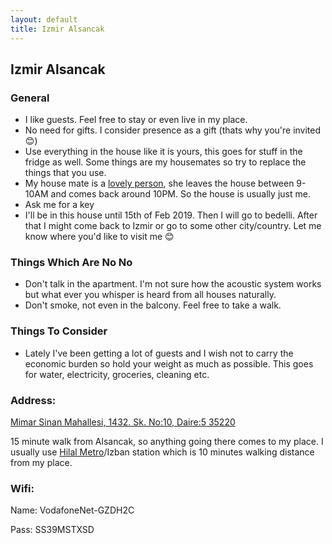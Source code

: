 ```yaml
---
layout: default
title: Izmir Alsancak
---
```


## Izmir Alsancak

### General

- I like guests. Feel free to stay or even live in my place.
- No need for gifts. I consider presence as a gift (thats why you're invited 😊)
- Use everything in the house like it is yours, this goes for stuff in the fridge as well. Some things are my housemates so try to replace the things that you use.
- My house mate is a [lovely person](https://www.instagram.com/elhamheydaryan/), she leaves the house between 9-10AM and comes back around 10PM. So the house is usually just me.
- Ask me for a key
- I'll be in this house until 15th of Feb 2019. Then I will go to bedelli. After that I might come back to Izmir or go to some other city/country. Let me know where you'd like to visit me 😊


### Things Which Are No No

- Don't talk in the apartment. I'm not sure how the acoustic system works but what ever you whisper is heard from all houses naturally. 
- Don't smoke, not even in the balcony. Feel free to take a walk. 


### Things To Consider

- Lately I've been getting a lot of guests and I wish not to carry the economic burden so hold your weight as much as possible. This goes for water, electricity, groceries, cleaning  etc.


### Address: 

[Mimar Sinan Mahallesi, 1432. Sk. No:10, Daire:5 35220](https://goo.gl/maps/V7JoKQr4pB72)

15 minute walk from Alsancak, so anything going there comes to my place. I usually use [Hilal Metro](https://goo.gl/maps/UhEQoUFGG6q)/Izban station which is 10 minutes walking distance from my place.

### Wifi:

Name: VodafoneNet-GZDH2C

Pass: SS39MSTXSD
